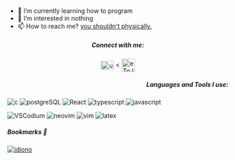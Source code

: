 - 🌱 I’m currently learning how to program
- 👀  I’m interested in nothing
- 📫 How to reach me? <u>you shouldn't physically.</u>

<h5 align="center">Connect with me:</h5>  
<p align="center">  
<a href="https://www.youtube.com/@inharul" target="blank"><img align="center" src="https://upload.wikimedia.org/wikipedia/commons/thumb/0/09/YouTube_full-color_icon_%282017%29.svg/2560px-YouTube_full-color_icon_%282017%29.svg.png" alt="ucs0a7nr4dcwwswvchkcin-g" height="20" width="30" /></a> <
<a href="https://discord.gg/CatZ9nSECb" target="blank"><img align="center" src="https://logodownload.org/wp-content/uploads/2017/11/discord-logo-4-1.png" alt="eTqJ65vUV9" height="30" width="30" /></a>
</p>  
<h5 align="right">Languages and Tools I use:</h5>  

![c](https://img.shields.io/badge/learning%20C-%23eee?logo=c&logoColor=white&labelColor=%23A8B9CC) 
![postgreSQL](https://img.shields.io/badge/learning%20databases-%23eee?logo=postgresql&logoColor=white&labelColor=%234169E1) 
![React](https://img.shields.io/badge/React-%23eee?logo=react&logoColor=cyan&labelColor=%2300629B) 
![typescript](https://img.shields.io/badge/typescript-%23eee?logo=typescript&logoColor=white&labelColor=%233178C6) 
![javascript](https://img.shields.io/badge/javascript_(im_forced)-%23eee?logo=javascript&logoColor=white&labelColor=%23F7DF1E)

![VSCodium](https://img.shields.io/badge/VSCodium-%23eee?logo=vscodium&logoColor=white&labelColor=%232F80ED) 
![neovim](https://img.shields.io/badge/neovim_(heh)-%23eee?logo=neovim&logoColor=white&labelColor=%2357A143) 
![vim](https://img.shields.io/badge/*smugs*-%23eee?logo=vim&logoColor=white&labelColor=%23019733) 
![latex](https://img.shields.io/badge/LaTeX-%23eee?logo=latex&logoColor=white&labelColor=%23008080)

##### Bookmarks 📌
<a href="https://github.com/inharul/idiono" target="blank">![idiono](https://img.shields.io/badge/idiono-%23eee?logo=react&logoColor=white&labelColor=%23106f8d)</a>

